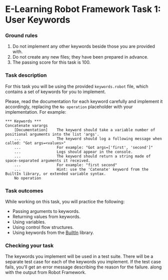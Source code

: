 # E-Learning Robot Framework Task 1: User Keywords
### Ground rules
1. Do not implement any other keywords beside those you are provided with.
2. Do not create any new files; they have been prepared in advance.
3. The passing score for this task is 100.

### Task description
For this task you will be using the provided `keywords.robot` file,
which contains a set of keywords for you to implement.

Please, read the documentation for each keyword carefully and implement it accordingly,
replacing the `No operation` placeholder with your implementation. For example:
```robotframework
*** Keywords ***
Concatenate varargs
    [Documentation]    The keyword should take a variable number of positional arguments into the list 'args'.
    ...                The keyword should log a following message when called: "Got args=<values>"
    ...                For example: "Got args=['first', 'second']"
    ...                Logs should appear in the console.
    ...                The keyword should return a string made of space-separated arguments it received.
    ...                For example: "first second"
    ...                Hint: use the 'Catenate' keyword from the BuiltIn library, or extended variable syntax.
    No operation
```

### Task outcomes
While working on this task, you will practice the following:
* Passing arguments to keywords.
* Returning values from keywords.
* Using variables.
* Using control flow structures.
* Using keywords from the [BuiltIn](https://robotframework.org/robotframework/latest/libraries/BuiltIn.html) library.

### Checking your task
The keywords you implement will be used in a test suite. There will be a separate test case
for each of the keywords you implement. If the test case fails, you'll get an error message
describing the reason for the failure. along with the output from Robot Framework.